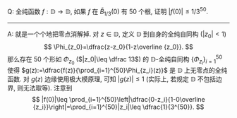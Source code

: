 Q: 全纯函数 $f:\mathbb{D} \rightarrow \mathbb{D}$, 如果 $f$ 在 $\bar B_{1/3}(0)$ 有 50 个根, 证明 $|f(0)|\leq 1/3^{50}$. 

***

A: 就是一个个地把零点消解掉. 对 $z\in \mathbb D$, 定义 $\mathbb D$ 到自身的全纯自同构 ($|z_0|<1$)
$$
\Phi_{z_0}=\dfrac{z-z_0}{1-z\overline {z_0}}.
$$
那么存在 $50$ 个形如 $\Phi_{z_0}$ ($|z_0|\leq \dfrac 13$) 的 $\mathbb D$-全纯自同构 $\{\Phi_{z_i}\}_{i=1}^{50}$ 使得 $g(z):=\dfrac{f(z)}{\prod_{i=1}^{50}\Phi_{z_i}(z)}$ 是 $\mathbb D$ 上无零点的全纯函数. 对 $g(z)$ 边缘使用极大模原理, 可知 $|g(z)|\leq 1$ (实际上, 若规定 $\mathbb D$ 不包括边界, 则无法取等). 注意到
$$
|f(0)|\leq \prod_{i=1}^{50}\left|\dfrac{0-z_i}{1-0\overline {z_i}}\right|=\prod_{i=1}^{50}|z_i|\leq \dfrac{1}{3^{50}}.
$$

